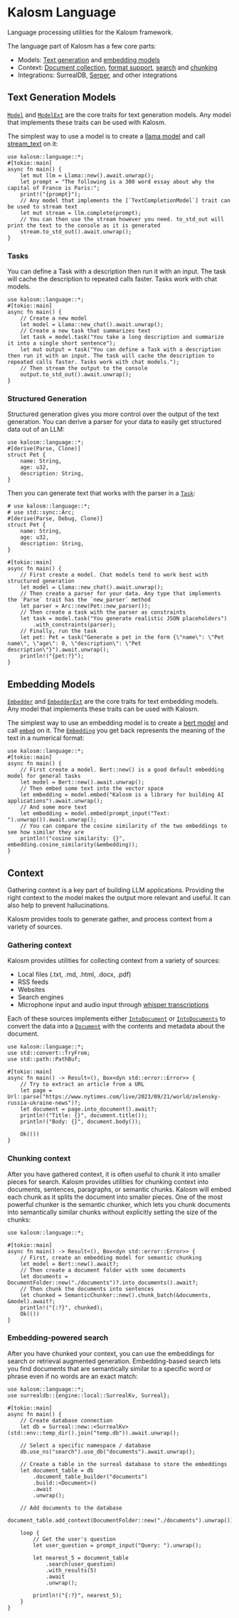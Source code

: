 # Kalosm Language

Language processing utilities for the Kalosm framework.


The language part of Kalosm has a few core parts:
- Models: [Text generation](prelude::ModelExt) and [embedding models](prelude::EmbedderExt)
- Context: [Document collection](prelude::Document), [format support](prelude::FsDocument), [search](prelude::SearchQuery) and [chunking](prelude::Chunker)
- Integrations: SurrealDB, [Serper](prelude::SearchQuery), and other integrations

## Text Generation Models

[`Model`](prelude::Model) and [`ModelExt`](prelude::ModelExt) are the core traits for text generation models. Any model that implements these traits can be used with Kalosm.


The simplest way to use a model is to create a [llama model](prelude::Llama) and call [stream_text](prelude::ModelExt::stream_text) on it:

```rust, no_run
use kalosm::language::*;
#[tokio::main]
async fn main() {
    let mut llm = Llama::new().await.unwrap();
    let prompt = "The following is a 300 word essay about why the capital of France is Paris:";
    print!("{prompt}");
    // Any model that implements the [`TextCompletionModel`] trait can be used to stream text
    let mut stream = llm.complete(prompt);
    // You can then use the stream however you need. to_std_out will print the text to the console as it is generated
    stream.to_std_out().await.unwrap();
}
```

### Tasks

You can define a Task with a description then run it with an input. The task will cache the description to repeated calls faster. Tasks work with chat models.

```rust, no_run
use kalosm::language::*;
#[tokio::main]
async fn main() {
    // Create a new model
    let model = Llama::new_chat().await.unwrap();
    // Create a new task that summarizes text
    let task = model.task("You take a long description and summarize it into a single short sentence");
    let mut output = task("You can define a Task with a description then run it with an input. The task will cache the description to repeated calls faster. Tasks work with chat models.");
    // Then stream the output to the console
    output.to_std_out().await.unwrap();
}
```

### Structured Generation

Structured generation gives you more control over the output of the text generation. You can derive a parser for your data to easily get structured data out of an LLM:
```rust, no_run
use kalosm::language::*;
#[derive(Parse, Clone)]
struct Pet {
    name: String,
    age: u32,
    description: String,
}
```

Then you can generate text that works with the parser in a [`Task`](prelude::Task):

```rust, no_run
# use kalosm::language::*;
# use std::sync::Arc;
#[derive(Parse, Debug, Clone)]
struct Pet {
    name: String,
    age: u32,
    description: String,
}

#[tokio::main]
async fn main() {
    // First create a model. Chat models tend to work best with structured generation
    let model = Llama::new_chat().await.unwrap();
    // Then create a parser for your data. Any type that implements the `Parse` trait has the `new_parser` method
    let parser = Arc::new(Pet::new_parser());
    // Then create a task with the parser as constraints
    let task = model.task("You generate realistic JSON placeholders")
        .with_constraints(parser);
    // Finally, run the task
    let pet: Pet = task("Generate a pet in the form {\"name\": \"Pet name\", \"age\": 0, \"description\": \"Pet description\"}").await.unwrap();
    println!("{pet:?}");
}
```

## Embedding Models

[`Embedder`](prelude::Embedder) and [`EmbedderExt`](prelude::EmbedderExt) are the core traits for text embedding models. Any model that implements these traits can be used with Kalosm.


The simplest way to use an embedding model is to create a [bert model](prelude::Bert) and call [`embed`](prelude::EmbedderExt::embed) on it. The [`Embedding`](prelude::Embedding) you get back represents the meaning of the text in a numerical format:

```rust, no_run
use kalosm::language::*;
#[tokio::main]
async fn main() {
    // First create a model. Bert::new() is a good default embedding model for general tasks
    let model = Bert::new().await.unwrap();
    // Then embed some text into the vector space
    let embedding = model.embed("Kalosm is a library for building AI applications").await.unwrap();
    // And some more text
    let embedding = model.embed(prompt_input("Text: ").unwrap()).await.unwrap();
    // You can compare the cosine similarity of the two embeddings to see how similar they are
    println!("cosine similarity: {}", embedding.cosine_similarity(&embedding));
}
```

## Context

Gathering context is a key part of building LLM applications. Providing the right context to the model makes the output more relevant and useful. It can also help to prevent hallucinations.

Kalosm provides tools to generate gather, and process context from a variety of sources.

### Gathering context

Kalosm provides utilities for collecting context from a variety of sources:
- Local files (.txt, .md, .html, .docx, .pdf)
- RSS feeds
- Websites
- Search engines
- Microphone input and audio input through [whisper transcriptions](https://docs.rs/rwhisper/latest/rwhisper/struct.Whisper.html)

Each of these sources implements either [`IntoDocument`](prelude::IntoDocument) or [`IntoDocuments`](prelude::IntoDocuments) to convert the data into a [`Document`](prelude::Document) with the contents and metadata about the document.

```rust, no_run
use kalosm::language::*;
use std::convert::TryFrom;
use std::path::PathBuf;

#[tokio::main]
async fn main() -> Result<(), Box<dyn std::error::Error>> {
    // Try to extract an article from a URL
    let page = Url::parse("https://www.nytimes.com/live/2023/09/21/world/zelensky-russia-ukraine-news")?;
    let document = page.into_document().await?;
    println!("Title: {}", document.title());
    println!("Body: {}", document.body());

    Ok(())
}
```

### Chunking context

After you have gathered context, it is often useful to chunk it into smaller pieces for search. Kalosm provides utilities for chunking context into documents, sentences, paragraphs, or semantic chunks. Kalosm will embed each chunk as it splits the document into smaller pieces. One of the most powerful chunker is the semantic chunker, which lets you chunk documents into semantically similar chunks without explicitly setting the size of the chunks:

```rust, no_run
use kalosm::language::*;

#[tokio::main]
async fn main() -> Result<(), Box<dyn std::error::Error>> {
    // First, create an embedding model for semantic chunking
    let model = Bert::new().await?;
    // Then create a document folder with some documents
    let documents = DocumentFolder::new("./documents")?.into_documents().await?;
    // Then chunk the documents into sentences
    let chunked = SemanticChunker::new().chunk_batch(&documents, &model).await?;
    println!("{:?}", chunked);
    Ok(())
}
```

### Embedding-powered search

After you have chunked your context, you can use the embeddings for search or retrieval augmented generation. Embedding-based search lets you find documents that are semantically similar to a specific word or phrase even if no words are an exact match:

```rust, no_run
use kalosm::language::*;
use surrealdb::{engine::local::SurrealKv, Surreal};

#[tokio::main]
async fn main() {
    // Create database connection
    let db = Surreal::new::<SurrealKv>(std::env::temp_dir().join("temp.db")).await.unwrap();

    // Select a specific namespace / database
    db.use_ns("search").use_db("documents").await.unwrap();

    // Create a table in the surreal database to store the embeddings
    let document_table = db
        .document_table_builder("documents")
        .build::<Document>()
        .await
        .unwrap();

    // Add documents to the database
    document_table.add_context(DocumentFolder::new("./documents").unwrap()).await.unwrap();

    loop {
        // Get the user's question
        let user_question = prompt_input("Query: ").unwrap();

        let nearest_5 = document_table
            .search(user_question)
            .with_results(5)
            .await
            .unwrap();

        println!("{:?}", nearest_5);
    }
}
```
